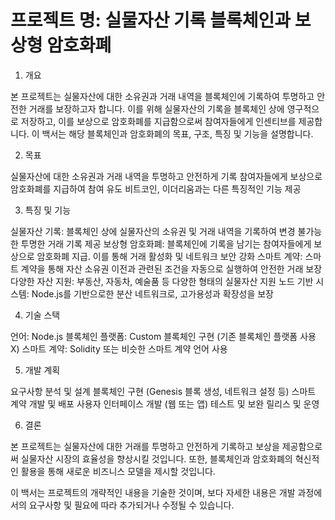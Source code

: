 # 프로젝트 명: 실물자산 기록 블록체인과 보상형 암호화폐

1. 개요

본 프로젝트는 실물자산에 대한 소유권과 거래 내역을 블록체인에 기록하여 투명하고 안전한 거래를 보장하고자 합니다. 이를 위해 실물자산의 기록을 블록체인 상에 영구적으로 저장하고, 이를 보상으로 암호화폐를 지급함으로써 참여자들에게 인센티브를 제공합니다. 이 백서는 해당 블록체인과 암호화폐의 목표, 구조, 특징 및 기능을 설명합니다.

2. 목표

실물자산에 대한 소유권과 거래 내역을 투명하고 안전하게 기록
참여자들에게 보상으로 암호화폐를 지급하여 참여 유도
비트코인, 이더리움과는 다른 특징적인 기능 제공

3. 특징 및 기능

실물자산 기록: 블록체인 상에 실물자산의 소유권 및 거래 내역을 기록하여 변경 불가능한 투명한 거래 기록 제공
보상형 암호화폐: 블록체인에 기록을 남기는 참여자들에게 보상으로 암호화폐 지급. 이를 통해 거래 활성화 및 네트워크 보안 강화
스마트 계약: 스마트 계약을 통해 자산 소유권 이전과 관련된 조건을 자동으로 실행하여 안전한 거래 보장
다양한 자산 지원: 부동산, 자동차, 예술품 등 다양한 형태의 실물자산 지원
노드 기반 시스템: Node.js를 기반으로한 분산 네트워크로, 고가용성과 확장성을 보장

4. 기술 스택

언어: Node.js
블록체인 플랫폼: Custom 블록체인 구현 (기존 블록체인 플랫폼 사용 X)
스마트 계약: Solidity 또는 비슷한 스마트 계약 언어 사용

5. 개발 계획

요구사항 분석 및 설계
블록체인 구현 (Genesis 블록 생성, 네트워크 설정 등)
스마트 계약 개발 및 배포
사용자 인터페이스 개발 (웹 또는 앱)
테스트 및 보완
릴리스 및 운영

6. 결론

본 프로젝트는 실물자산에 대한 거래를 투명하고 안전하게 기록하고 보상을 제공함으로써 실물자산 시장의 효율성을 향상시킬 것입니다. 또한, 블록체인과 암호화폐의 혁신적인 활용을 통해 새로운 비즈니스 모델을 제시할 것입니다.

이 백서는 프로젝트의 개략적인 내용을 기술한 것이며, 보다 자세한 내용은 개발 과정에서의 요구사항 및 필요에 따라 추가되거나 수정될 수 있습니다.